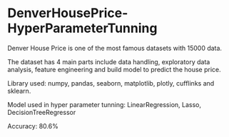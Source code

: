 # DenverHousePrice-HyperParameterTunning
 
Denver House Price is one of the most famous datasets with 15000 data. 

The dataset has 4 main parts include data handling, exploratory data analysis, feature engineering and build model to predict the house price.

Library used: numpy, pandas, seaborn, matplotlib, plotly, cufflinks and sklearn.

Model used in hyper parameter tunning: LinearRegression, Lasso, DecisionTreeRegressor

Accuracy: 80.6%